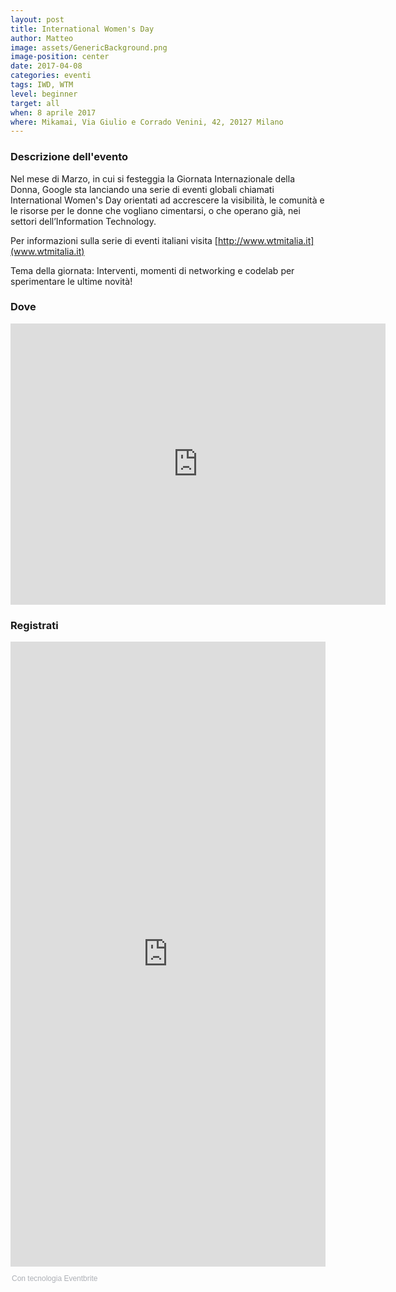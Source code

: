 ```yaml
---
layout: post
title: International Women's Day
author: Matteo
image: assets/GenericBackground.png
image-position: center
date: 2017-04-08
categories: eventi
tags: IWD, WTM
level: beginner
target: all
when: 8 aprile 2017
where: Mikamai, Via Giulio e Corrado Venini, 42, 20127 Milano
---
```


### Descrizione dell'evento

Nel mese di Marzo, in cui si festeggia la Giornata Internazionale della Donna, Google sta lanciando una serie di eventi globali chiamati International Women's Day orientati ad accrescere la visibilità, le comunità e le risorse per le donne che vogliano cimentarsi, o che operano già, nei settori dell’Information Technology.

Per informazioni sulla serie di eventi italiani visita [http://www.wtmitalia.it](www.wtmitalia.it)

Tema della giornata: Interventi, momenti di networking e codelab per sperimentare le ultime novità!

### Dove

<iframe src="https://www.google.com/maps/embed?pb=!1m18!1m12!1m3!1d2796.9704413361605!2d9.212965950871924!3d45.4905399789987!2m3!1f0!2f0!3f0!3m2!1i1024!2i768!4f13.1!3m3!1m2!1s0x4786c6de217d0485%3A0x81495a0001650bcf!2sVia+Giulio+e+Corrado+Venini%2C+42%2C+20127+Milano!5e0!3m2!1sit!2sit!4v1488322696769" width="600" height="450" frameborder="0" style="border:0" allowfullscreen></iframe>

### Registrati

<div style="width:100%; text-align:left;" ><iframe  src="https://www.eventbrite.it/e/biglietti-international-womens-day-by-wtm-32243004695?ref=eweb" frameborder="0" height="1000" width="100%" vspace="0" hspace="0" marginheight="5" marginwidth="5" scrolling="auto" allowtransparency="true"></iframe><div style="font-family:Helvetica, Arial; font-size:12px; padding:10px 0 5px; margin:2px; width:100%; text-align:left;" ><a class="powered-by-eb" style="color: #ADB0B6; text-decoration: none;" target="_blank" href="http://www.eventbrite.it/">Con tecnologia Eventbrite</a></div></div>
